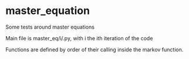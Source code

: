 # master_equation
Some tests around master equations

Main file is master_eq/i/.py, with i the ith iteration of the code


Functions are defined by order of their calling inside the markov function.

